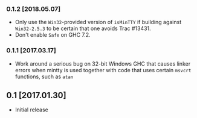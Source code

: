 ### 0.1.2 [2018.05.07]
* Only use the `Win32`-provided version of `isMinTTY` if building against
  `Win32-2.5.3` to be certain that one avoids Trac #13431.
* Don't enable `Safe` on GHC 7.2.

### 0.1.1 [2017.03.17]
* Work around a serious bug on 32-bit Windows GHC that causes linker errors
  when mintty is used together with code that uses certain `msvcrt` functions,
  such as `atan`

## 0.1 [2017.01.30]
* Initial release
